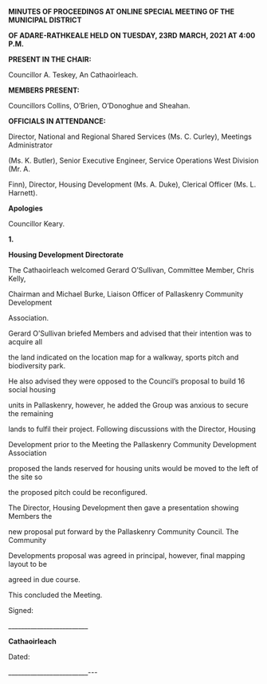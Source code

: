**MINUTES OF PROCEEDINGS AT ONLINE SPECIAL MEETING OF THE MUNICIPAL DISTRICT**

**OF ADARE-RATHKEALE HELD ON TUESDAY, 23RD** **MARCH, 2021 AT 4:00 P.M.**

**PRESENT IN THE CHAIR:**

Councillor A. Teskey, An Cathaoirleach.

**MEMBERS PRESENT:**

Councillors Collins, O’Brien, O’Donoghue and Sheahan.

**OFFICIALS IN ATTENDANCE:**

Director, National and Regional Shared Services (Ms. C. Curley), Meetings Administrator

(Ms. K. Butler), Senior Executive Engineer, Service Operations West Division (Mr. A.

Finn), Director, Housing Development (Ms. A. Duke), Clerical Officer (Ms. L. Harnett).

**Apologies**

Councillor Keary.

**1.**

**Housing Development Directorate**

The Cathaoirleach welcomed Gerard O’Sullivan, Committee Member, Chris Kelly,

Chairman and Michael Burke, Liaison Officer of Pallaskenry Community Development

Association.

Gerard O’Sullivan briefed Members and advised that their intention was to acquire all

the land indicated on the location map for a walkway, sports pitch and biodiversity park.

He also advised they were opposed to the Council’s proposal to build 16 social housing

units in Pallaskenry, however, he added the Group was anxious to secure the remaining

lands to fulfil their project. Following discussions with the Director, Housing

Development prior to the Meeting the Pallaskenry Community Development Association

proposed the lands reserved for housing units would be moved to the left of the site so

the proposed pitch could be reconfigured.

The Director, Housing Development then gave a presentation showing Members the

new proposal put forward by the Pallaskenry Community Council. The Community

Developments proposal was agreed in principal, however, final mapping layout to be

agreed in due course.

This concluded the Meeting.

Signed:

\_\_\_\_\_\_\_\_\_\_\_\_\_\_\_\_\_\_\_\_\_\_\_\_\_

**Cathaoirleach**

Dated:

\_\_\_\_\_\_\_\_\_\_\_\_\_\_\_\_\_\_\_\_\_\_\_\_\_---
